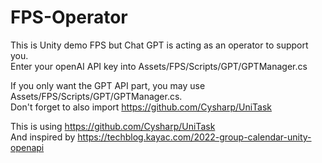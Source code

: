# FPS-Operator
This is Unity demo FPS but Chat GPT is acting as an operator to support you.  
Enter your openAI API key into Assets/FPS/Scripts/GPT/GPTManager.cs  
  
If you only want the GPT API part, you may use Assets/FPS/Scripts/GPT/GPTManager.cs.  
Don't forget to also import https://github.com/Cysharp/UniTask  

This is using https://github.com/Cysharp/UniTask  
And inspired by https://techblog.kayac.com/2022-group-calendar-unity-openapi  
